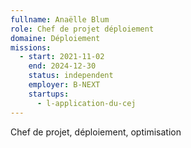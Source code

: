 ```yaml
---
fullname: Anaëlle Blum
role: Chef de projet déploiement
domaine: Déploiement
missions:
  - start: 2021-11-02
    end: 2024-12-30
    status: independent
    employer: B-NEXT
    startups:
      - l-application-du-cej
---
```

Chef de projet, déploiement, optimisation